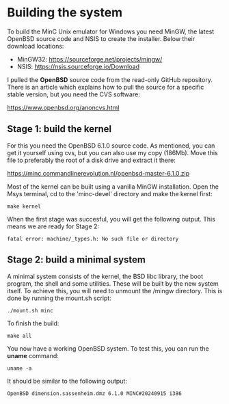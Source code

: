 # Building the system

To build the MinC Unix emulator for Windows you need MinGW, 
the latest OpenBSD source code and NSIS to create the installer. 
Below their download locations:

* MinGW32: https://sourceforge.net/projects/mingw/
* NSIS: https://nsis.sourceforge.io/Download

I pulled the **OpenBSD** source code from the read-only GitHub 
repository. There is an article which explains how to pull the 
source for a specific stable version, but you need 
the CVS software:

https://www.openbsd.org/anoncvs.html

## Stage 1: build the kernel

For this you need the OpenBSD 6.1.0 source code. As mentioned, 
you can get it yourself using cvs, but you can also use my 
copy (186Mb). Move this file to preferably the root of a disk 
drive and extract it there:

https://minc.commandlinerevolution.nl/openbsd-master-6.1.0.zip

Most of the kernel can be built using a vanilla MinGW installation. 
Open the Msys terminal, cd to the 'minc-devel' directory and make 
the kernel first:

	make kernel

When the first stage was succesful, you will get the following 
output. This means we are ready for Stage 2:

	fatal error: machine/_types.h: No such file or directory

## Stage 2: build a minimal system

A minimal system consists of the kernel, the BSD libc library, the 
boot program, the shell and some utilities. These will be built by 
the new system itself. To achieve this, you will need to unmount 
the /mingw directory. This is done by running the mount.sh script:

	./mount.sh minc

To finish the build:

	make all

You now have a working OpenBSD system. To test this, you can run 
the **uname** command:

	uname -a

It should be similar to the following output:

	OpenBSD dimension.sassenheim.dmz 6.1.0 MINC#20240915 i386
